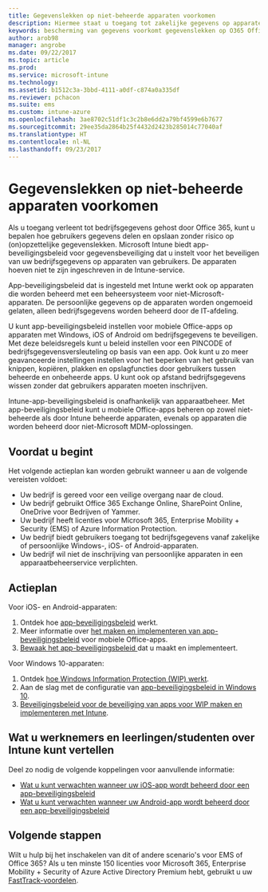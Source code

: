 ```yaml
---
title: Gegevenslekken op niet-beheerde apparaten voorkomen
description: Hiermee staat u toegang tot zakelijke gegevens op apparaten toe en beveiligt u gegevens tegen gegevenslekken.
keywords: bescherming van gegevens voorkomt gegevenslekken op O365 Office 365-apparaten
author: arob98
manager: angrobe
ms.date: 09/22/2017
ms.topic: article
ms.prod: 
ms.service: microsoft-intune
ms.technology: 
ms.assetid: b1512c3a-3bbd-4111-a0df-c874a0a335df
ms.reviewer: pchacon
ms.suite: ems
ms.custom: intune-azure
ms.openlocfilehash: 3ae8702c51df1c3c2b8e6dd2a79bf4599e6b7677
ms.sourcegitcommit: 29ee35da2864b25f4432d2423b285014c77040af
ms.translationtype: HT
ms.contentlocale: nl-NL
ms.lasthandoff: 09/23/2017
---
```

# <a name="prevent-data-leaks-on-non-managed-devices"></a>Gegevenslekken op niet-beheerde apparaten voorkomen

Als u toegang verleent tot bedrijfsgegevens gehost door Office 365, kunt u bepalen hoe gebruikers gegevens delen en opslaan zonder risico op (on)opzettelijke gegevenslekken. Microsoft Intune biedt app-beveiligingsbeleid voor gegevensbeveiliging dat u instelt voor het beveiligen van uw bedrijfsgegevens op apparaten van gebruikers. De apparaten hoeven niet te zijn ingeschreven in de Intune-service. 

App-beveiligingsbeleid dat is ingesteld met Intune werkt ook op apparaten die worden beheerd met een beheersysteem voor niet-Microsoft-apparaten. De persoonlijke gegevens op de apparaten worden ongemoeid gelaten, alleen bedrijfsgegevens worden beheerd door de IT-afdeling. 

U kunt app-beveiligingsbeleid instellen voor mobiele Office-apps op apparaten met Windows, iOS of Android om bedrijfsgegevens te beveiligen. Met deze beleidsregels kunt u beleid instellen voor een PINCODE of bedrijfsgegevensversleuteling op basis van een app. Ook kunt u zo meer geavanceerde instellingen instellen voor het beperken van het gebruik van knippen, kopiëren, plakken en opslagfuncties door gebruikers tussen beheerde en onbeheerde apps. U kunt ook op afstand bedrijfsgegevens wissen zonder dat gebruikers apparaten moeten inschrijven. 

Intune-app-beveiligingsbeleid is onafhankelijk van apparaatbeheer. Met app-beveiligingsbeleid kunt u mobiele Office-apps beheren op zowel niet-beheerde als door Intune beheerde apparaten, evenals op apparaten die worden beheerd door niet-Microsoft MDM-oplossingen. 

## <a name="before-you-begin"></a>Voordat u begint

Het volgende actieplan kan worden gebruikt wanneer u aan de volgende vereisten voldoet:
* Uw bedrijf is gereed voor een veilige overgang naar de cloud.
* Uw bedrijf gebruikt Office 365 Exchange Online, SharePoint Online, OneDrive voor Bedrijven of Yammer.
* Uw bedrijf heeft licenties voor Microsoft 365, Enterprise Mobility + Security (EMS) of Azure Information Protection.
* Uw bedrijf biedt gebruikers toegang tot bedrijfsgegevens vanaf zakelijke of persoonlijke Windows-, iOS- of Android-apparaten. 
* Uw bedrijf wil niet de inschrijving van persoonlijke apparaten in een apparaatbeheerservice verplichten. 

## <a name="action-plan"></a>Actieplan

Voor iOS- en Android-apparaten: 

1. Ontdek hoe [app-beveiligingsbeleid](app-protection-policy.md) werkt.
2. Meer informatie over [het maken en implementeren van app-beveiligingsbeleid](app-protection-policies.md) voor mobiele Office-apps. 
3. [Bewaak het app-beveiligingsbeleid ](app-protection-policies-monitor.md) dat u maakt en implementeert. 

Voor Windows 10-apparaten: 

1. Ontdek [hoe Windows Information Protection (WIP) werkt](https://docs.microsoft.com/windows/threat-protection/windows-information-protection/protect-enterprise-data-using-wip). 
2. Aan de slag met de configuratie van [app-beveiligingsbeleid in Windows 10](app-protection-policies-configure-windows-10.md).
3. [Beveiligingsbeleid voor de beveiliging van apps voor WIP maken en implementeren met Intune](windows-information-protection-policy-create.md).

## <a name="what-to-tell-employees-and-students"></a>Wat u werknemers en leerlingen/studenten over Intune kunt vertellen

Deel zo nodig de volgende koppelingen voor aanvullende informatie: 
* [Wat u kunt verwachten wanneer uw iOS-app wordt beheerd door een app-beveiligingsbeleid](app-protection-enabled-apps-ios.md)
* [Wat u kunt verwachten wanneer uw Android-app wordt beheerd door een app-beveiligingsbeleid](app-protection-enabled-apps-android.md) 

## <a name="next-steps"></a>Volgende stappen

Wilt u hulp bij het inschakelen van dit of andere scenario's voor EMS of Office 365? Als u ten minste 150 licenties voor Microsoft 365, Enterprise Mobility + Security of Azure Active Directory Premium hebt, gebruikt u uw [FastTrack-voordelen](https://docs.microsoft.com/enterprise-mobility-security/solutions/enterprise-mobility-fasttrack-program). 